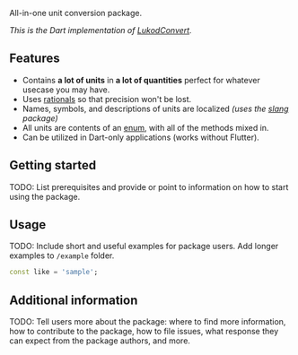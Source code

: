 <!-- 
This README describes the package. If you publish this package to pub.dev,
this README's contents appear on the landing page for your package.

For information about how to write a good package README, see the guide for
[writing package pages](https://dart.dev/guides/libraries/writing-package-pages). 

For general information about developing packages, see the Dart guide for
[creating packages](https://dart.dev/guides/libraries/create-library-packages)
and the Flutter guide for
[developing packages and plugins](https://flutter.dev/developing-packages). 
-->

All-in-one unit conversion package.

*This is the Dart implementation of [LukodConvert](https://github.com/Yivan000/lukodconvert).*

## Features

* Contains **a lot of units** in **a lot of quantities** perfect for whatever usecase you may have.
* Uses [rationals](https://pub.dev/packages/rational) so that precision won't be lost.
* Names, symbols, and descriptions of units are localized *(uses the [slang](https://pub.dev/packages/rational) package)*
* All units are contents of an [enum](https://dart.dev/language/enums), with all of the methods mixed in.
* Can be utilized in Dart-only applications (works without Flutter).

## Getting started

TODO: List prerequisites and provide or point to information on how to
start using the package.

## Usage

TODO: Include short and useful examples for package users. Add longer examples
to `/example` folder. 

```dart
const like = 'sample';
```

## Additional information

TODO: Tell users more about the package: where to find more information, how to 
contribute to the package, how to file issues, what response they can expect 
from the package authors, and more.
